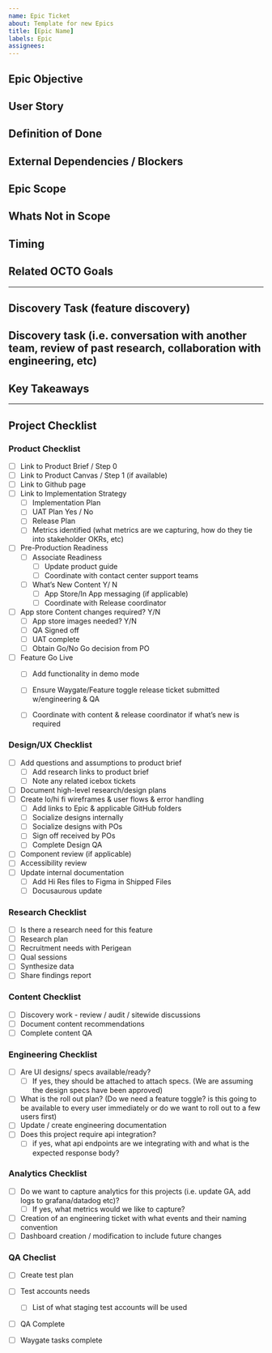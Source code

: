 ```yaml
---
name: Epic Ticket
about: Template for new Epics
title: [Epic Name]
labels: Epic
assignees:
---
```

<!-- Please fill out all of the relevant sections of this template. Please do not delete any areas of this template. The tickets can be updated as the sections are finished and any section that doesn't need to have info should be labeled as NA -->


## Epic Objective
<!-- Goal of these tickets: Define whole features we're adding to the app as an epic. -->  

## User Story
<!-- As a user of the VA mobile app, I want to use [...] feature in the app so that I can [...] -->  

## Definition of Done
<!-- In order for this epcis to be considered complete, the following needs to be true-->  

## External Dependencies / Blockers
<!--Are we dependent on other team's ? Is there anything that keeps us from finishing this feature? Lack of staging accounts? Are there ACs we can't define? Why? -->

## Epic Scope 
<!-- What work is in scope to be completed -->  

## Whats Not in Scope
<!-- What work is out of scope and will not be completed in this feature-->  

## Timing 
<!-- Any hard deadlines that need to be met or accounted for ?--> 

## Related OCTO Goals 
__________________________________________

## Discovery Task (feature discovery)

## Discovery task (i.e. conversation with another team, review of past research, collaboration with engineering, etc)
<!-- (i.e. conversation with another team, review of past research, collaboration with engineering, etc) --> 

## Key Takeaways
<!--What is the work? What did you find in discovery? What information do you now have that should drive Acceptability Criteria  -->

______________________________
## Project Checklist 
<!--An example list of possible work broken out by department - please add / modify to best suit the project-->

### Product Checklist

- [ ] Link to Product Brief / Step 0 
- [ ] Link to Product Canvas / Step 1 (if available)
- [ ] Link to Github page
- [ ] Link to Implementation Strategy
  - [ ] Implementation Plan
  - [ ] UAT Plan Yes / No
  - [ ] Release Plan
  - [ ] Metrics identified (what metrics are we capturing, how do they tie into stakeholder OKRs, etc)
- [ ] Pre-Production Readiness
  - [ ] Associate Readiness
    - [ ] Update product guide
    - [ ] Coordinate with contact center support teams
  - [ ] What’s New Content Y/ N
    - [ ] App Store/In App messaging (if applicable)
    - [ ] Coordinate with Release coordinator
- [ ] App store Content changes required? Y/N
  - [ ] App store images needed? Y/N
  - [ ] QA Signed off 
  - [ ] UAT complete
  - [ ] Obtain Go/No Go decision from PO 
- [ ] Feature Go Live
  - [ ] Add functionality in demo mode 
  - [ ] Ensure Waygate/Feature toggle release ticket submitted w/engineering & QA
  - [ ] Coordinate with content & release coordinator if what’s new is required


### Design/UX Checklist

- [ ] Add questions and assumptions to product brief
  - [ ] Add research links to product brief
  - [ ] Note any related icebox tickets
- [ ] Document high-level research/design plans
- [ ] Create lo/hi fi wireframes & user flows & error handling 
  - [ ] Add links to Epic & applicable GitHub folders
  - [ ] Socialize designs internally
  - [ ] Socialize designs with POs 
  - [ ] Sign off received by POs 
  - [ ] Complete Design QA
- [ ] Component review (if applicable)
- [ ] Accessibility review
- [ ] Update internal documentation 
  - [ ] Add Hi Res files to Figma in Shipped Files
  - [ ] Docusaurous update  

### Research Checklist 
- [ ] Is there a research need for this feature
- [ ] Research plan
- [ ] Recruitment needs with Perigean
- [ ] Qual sessions 
- [ ] Synthesize data
- [ ] Share findings report 

### Content Checklist

- [ ] Discovery work - review / audit / sitewide discussions 
- [ ] Document content recommendations
- [ ] Complete content QA

### Engineering Checklist
- [ ] Are UI designs/ specs available/ready?
  - [ ] If yes, they should be attached to  attach specs. (We are assuming the design specs have been approved)
- [ ] What is the roll out plan? (Do we need a feature toggle? is this going to be available to every user immediately or do we want to roll out to a few users first)
- [ ] Update / create engineering documentation 
- [ ] Does this project require api integration?
  - [ ] if yes, what api endpoints are we integrating with and what is the expected response body?

### Analytics Checklist 
- [ ] Do we want to capture analytics for this projects (i.e. update GA, add logs to grafana/datadog etc)?
  - [ ] If yes, what metrics would we like to capture?
- [ ] Creation of an engineering ticket with what events and their naming convention
- [ ] Dashboard creation / modification to include future changes 

### QA Checlist
- [ ] Create test plan
- [ ] Test accounts needs
  - [ ] List of what staging test accounts will be used 
- [ ] QA Complete
- [ ] Waygate tasks complete





